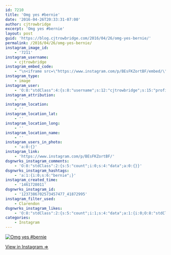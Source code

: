```yaml
---
id: 7210
title: 'Omg yes #bernie'
date: '2016-04-26T20:33:31-07:00'
author: cjtrowbridge
excerpt: 'Omg yes #bernie'
layout: post
guid: 'https://blog.cjtrowbridge.com/2016/04/26/omg-yes-bernie/'
permalink: /2016/04/26/omg-yes-bernie/
instagram_image_id:
    - '7211'
instagram_username:
    - cjtrowbridge
instagram_embed_code:
    - "\n<iframe src=\"https://www.instagram.com/p/BEsFKZortBF/embed/\" width=\"612\" height=\"710\" frameborder=\"0\" scrolling=\"no\" allowtransparency=\"true\" class=\"insta-image-embed\"></iframe>\n"
instagram_type:
    - image
instagram_user:
    - 'O:8:"stdClass":4:{s:8:"username";s:12:"cjtrowbridge";s:15:"profile_picture";s:96:"https://scontent.cdninstagram.com/t51.2885-19/s150x150/12081186_1759494767611229_280555941_a.jpg";s:2:"id";s:8:"41872995";s:9:"full_name";s:13:"CJ Trowbridge";}'
instagram_attribution:
    - ''
instagram_location:
    - ''
instagram_location_lat:
    - ''
instagram_location_long:
    - ''
instagram_location_name:
    - ''
instagram_users_in_photo:
    - 'a:0:{}'
instagram_link:
    - 'https://www.instagram.com/p/BEsFKZortBF/'
dsgnwrks_instagram_comments:
    - 'O:8:"stdClass":2:{s:5:"count";i:0;s:4:"data";a:0:{}}'
dsgnwrks_instagram_hashtags:
    - 'a:1:{i:0;s:6:"bernie";}'
instagram_created_time:
    - '1461728011'
dsgnwrks_instagram_id:
    - '1237386702573457477_41872995'
instagram_filter_used:
    - Clarendon
dsgnwrks_instagram_likes:
    - 'O:8:"stdClass":2:{s:5:"count";i:1;s:4:"data";a:1:{i:0;O:8:"stdClass":4:{s:8:"username";s:13:"jeffsirginson";s:15:"profile_picture";s:96:"https://scontent.cdninstagram.com/t51.2885-19/s150x150/11909931_885436701550319_1080409593_a.jpg";s:2:"id";s:9:"446347944";s:9:"full_name";s:14:"Jeff Sirginson";}}}'
categories:
    - Instagram
---
```


[![Omg yes #bernie](https://blog.cjtrowbridge.com/wp-content/uploads/2016/04/1461728011-1-1.jpg)](https://www.instagram.com/p/BEsFKZortBF/)

[View in Instagram ⇒](https://www.instagram.com/p/BEsFKZortBF/)